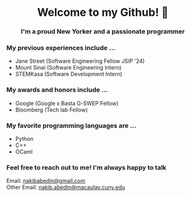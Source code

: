 
<h1 align="center"> Welcome to my Github! 👋</h1>
<h3 align="center">I'm a proud New Yorker and a passionate programmer</h3>

### My previous experiences include ...
- Jane Street (Software Engineering Fellow JSIP '24)
- Mount Sinai (Software Engineering Intern)
- STEMKasa (Software Development Intern)

### My awards and honors include ...
- Google (Google x Basta G-SWEP Fellow)
- Bloomberg (Tech lab Fellow)

### My favorite programming languages are ...
- Python
- C++
- OCaml

### Feel free to reach out to me! I'm always happy to talk

Email: nakibabedin@gmail.com
<br>
Other Email: nakib.abedin@macaulay.cuny.edu

